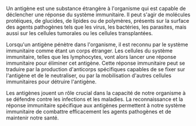 Un antigène est une substance étrangère à l'organisme qui est capable de déclencher une réponse du système immunitaire. Il peut s'agir de molécules protéiques, de glucides, de lipides ou de polymères, présents sur la surface des agents pathogènes tels que les virus, les bactéries, les parasites, mais aussi sur les cellules tumorales ou les cellules transplantées.

Lorsqu'un antigène pénètre dans l'organisme, il est reconnu par le système immunitaire comme étant un corps étranger. Les cellules du système immunitaire, telles que les lymphocytes, vont alors lancer une réponse immunitaire pour éliminer cet antigène. Cette réponse immunitaire peut se traduire par la production d'anticorps spécifiques capables de se fixer sur l'antigène et de le neutraliser, ou par la mobilisation d'autres cellules immunitaires pour détruire l'antigène.

Les antigènes jouent un rôle crucial dans la capacité de notre organisme à se défendre contre les infections et les maladies. La reconnaissance et la réponse immunitaire spécifique aux antigènes permettent à notre système immunitaire de combattre efficacement les agents pathogènes et de maintenir notre santé.